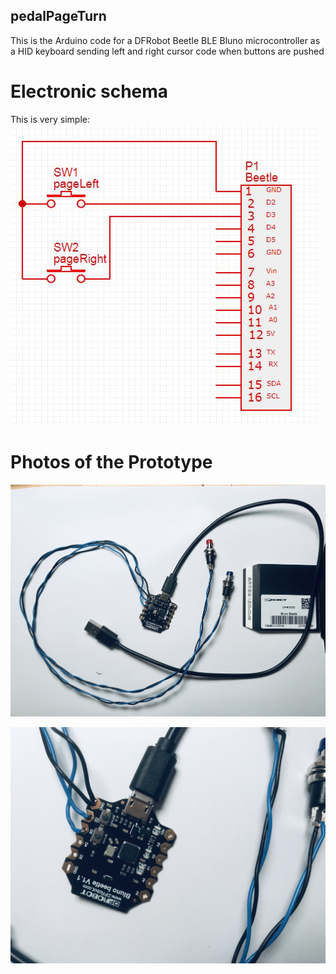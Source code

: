 ## pedalPageTurn ##

This is the Arduino code for a DFRobot Beetle BLE Bluno microcontroller as a HID keyboard sending left and right cursor code when buttons are pushed

# Electronic schema #

This is very simple:
![Schema](pedalTurnPageSchema.JPG)

# Photos of the Prototype

![Photo 1](overall.jpg)

![Photo 2](details.jpg)
